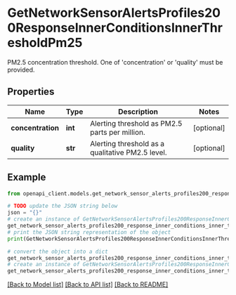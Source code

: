 # GetNetworkSensorAlertsProfiles200ResponseInnerConditionsInnerThresholdPm25

PM2.5 concentration threshold. One of 'concentration' or 'quality' must be provided.

## Properties

Name | Type | Description | Notes
------------ | ------------- | ------------- | -------------
**concentration** | **int** | Alerting threshold as PM2.5 parts per million. | [optional] 
**quality** | **str** | Alerting threshold as a qualitative PM2.5 level. | [optional] 

## Example

```python
from openapi_client.models.get_network_sensor_alerts_profiles200_response_inner_conditions_inner_threshold_pm25 import GetNetworkSensorAlertsProfiles200ResponseInnerConditionsInnerThresholdPm25

# TODO update the JSON string below
json = "{}"
# create an instance of GetNetworkSensorAlertsProfiles200ResponseInnerConditionsInnerThresholdPm25 from a JSON string
get_network_sensor_alerts_profiles200_response_inner_conditions_inner_threshold_pm25_instance = GetNetworkSensorAlertsProfiles200ResponseInnerConditionsInnerThresholdPm25.from_json(json)
# print the JSON string representation of the object
print(GetNetworkSensorAlertsProfiles200ResponseInnerConditionsInnerThresholdPm25.to_json())

# convert the object into a dict
get_network_sensor_alerts_profiles200_response_inner_conditions_inner_threshold_pm25_dict = get_network_sensor_alerts_profiles200_response_inner_conditions_inner_threshold_pm25_instance.to_dict()
# create an instance of GetNetworkSensorAlertsProfiles200ResponseInnerConditionsInnerThresholdPm25 from a dict
get_network_sensor_alerts_profiles200_response_inner_conditions_inner_threshold_pm25_from_dict = GetNetworkSensorAlertsProfiles200ResponseInnerConditionsInnerThresholdPm25.from_dict(get_network_sensor_alerts_profiles200_response_inner_conditions_inner_threshold_pm25_dict)
```
[[Back to Model list]](../README.md#documentation-for-models) [[Back to API list]](../README.md#documentation-for-api-endpoints) [[Back to README]](../README.md)


